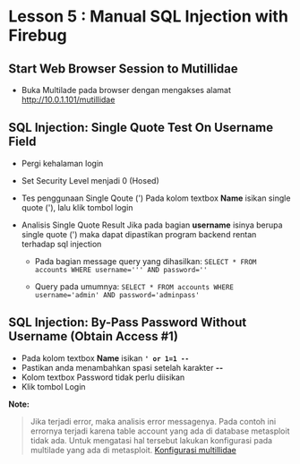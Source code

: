 # Lesson 5 : Manual SQL Injection with Firebug

## Start Web Browser Session to Mutillidae
- Buka Multilade pada browser dengan mengakses alamat http://10.0.1.101/mutillidae


## SQL Injection: Single Quote Test On Username Field

- Pergi kehalaman login
- Set Security Level menjadi 0 (Hosed)
- Tes penggunaan Single Qoute (')
Pada kolom textbox **Name** isikan single quote ('), lalu klik tombol login
- Analisis Single Quote Result
Jika pada bagian **username** isinya berupa single quote (') maka dapat dipastikan program backend rentan terhadap sql injection

  - Pada bagian message query yang dihasilkan:
  `SELECT * FROM accounts WHERE username=''' AND password=''`

  - Query pada umumnya:
  `SELECT * FROM accounts WHERE username='admin' AND password='adminpass'`

## SQL Injection: By-Pass Password Without Username (Obtain Access #1)
- Pada kolom textbox **Name** isikan **`' or 1=1 -- `**
- Pastikan anda menambahkan spasi setelah karakter **--**
- Kolom textbox Password tidak perlu diisikan
- Klik tombol Login

**Note:**
> Jika terjadi error, maka analisis error messagenya. 
> Pada contoh ini errornya terjadi karena table account yang ada di database metasploit tidak ada. Untuk mengatasi hal tersebut lakukan konfigurasi pada multilade yang ada di metasploit.
> [Konfigurasi multillidae](https://github.com/luqmanahmads/laporan-pksj/blob/master/Laporan_Tugas_Besar/konfigurasi_multillidae.md)
